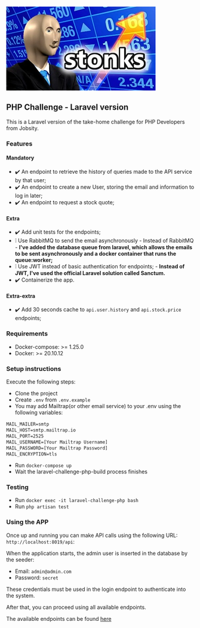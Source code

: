 ![stonks image](./resources/views/images/stonks.jpeg)

## PHP Challenge - Laravel version

This is a Laravel version of the take-home challenge for PHP Developers from Jobsity.

### Features

#### Mandatory

- :heavy_check_mark: An endpoint to retrieve the history of queries made to the API service by that user;
- :heavy_check_mark: An endpoint to create a new User, storing the email and information to log in later;
- :heavy_check_mark: An endpoint to request a stock quote;

#### Extra

- :heavy_check_mark: Add unit tests for the endpoints;
- :grey_exclamation: Use RabbitMQ to send the email asynchronously - Instead of RabbitMQ - **I've added the database queue from laravel, which allows the emails to be sent asynchronously and a docker container that runs the queue:worker;**
- :grey_exclamation: Use JWT instead of basic authentication for endpoints; - **Instead of JWT, I've used the official Laravel solution called Sanctum.**
- :heavy_check_mark: Containerize the app. 

#### Extra-extra

- :heavy_check_mark: Add 30 seconds cache to `api.user.history` and `api.stock.price` endpoints;

### Requirements

- Docker-compose:  >= 1.25.0
- Docker:  >= 20.10.12

### Setup instructions

Execute the following steps:

- Clone the project
- Create `.env` from `.env.example`
- You may add Mailtrap(or other email service) to your .env using the following variables:
```
MAIL_MAILER=smtp
MAIL_HOST=smtp.mailtrap.io
MAIL_PORT=2525
MAIL_USERNAME=[Your Mailtrap Username]
MAIL_PASSWORD=[Your Mailtrap Password]
MAIL_ENCRYPTION=tls
```
- Run `docker-compose up`
- Wait the laravel-challenge-php-build process finishes

### Testing

- Run `docker exec -it laravel-challenge-php bash`
- Run `php artisan test`

### Using the APP
Once up and running you can make API calls using the following URL: `http://localhost:8019/api`:


When the application starts, the admin user is inserted in the database by the seeder:
- Email: `admin@admin.com`
- Password: `secret` 

These credentials must be used in the login endpoint to authenticate into the system.

After that, you can proceed using all available endpoints. 

The available endpoints can be found [here](https://documenter.getpostman.com/view/15585199/UVXeqxZj)









